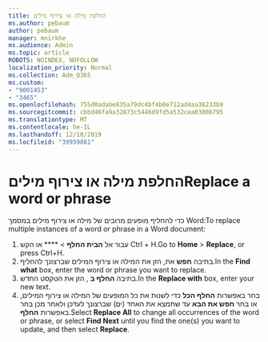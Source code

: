 ```yaml
---
title: החלפת מילה או צירוף מילים
ms.author: pebaum
author: pebaum
manager: mnirkhe
ms.audience: Admin
ms.topic: article
ROBOTS: NOINDEX, NOFOLLOW
localization_priority: Normal
ms.collection: Adm_O365
ms.custom:
- "9001453"
- "3465"
ms.openlocfilehash: 755d0adabe835a79dc4bf4b0e712ad4aa38233b9
ms.sourcegitcommit: cbbd46fa9a32873c5446d9fd5a532cea0300b795
ms.translationtype: MT
ms.contentlocale: he-IL
ms.lasthandoff: 12/10/2019
ms.locfileid: "39959881"
---
```

# <a name="replace-a-word-or-phrase"></a><span data-ttu-id="38fd3-102">החלפת מילה או צירוף מילים</span><span class="sxs-lookup"><span data-stu-id="38fd3-102">Replace a word or phrase</span></span>

<span data-ttu-id="38fd3-103">כדי להחליף מופעים מרובים של מילה או צירוף מילים במסמך Word:</span><span class="sxs-lookup"><span data-stu-id="38fd3-103">To replace multiple instances of a word or phrase in a Word document:</span></span>

1. <span data-ttu-id="38fd3-104">עבור אל **הבית החלף** > \*\*\*\* או הקש Ctrl + H.</span><span class="sxs-lookup"><span data-stu-id="38fd3-104">Go to **Home** > **Replace**, or press Ctrl+H.</span></span>
2. <span data-ttu-id="38fd3-105">בתיבה **חפש** את, הזן את המילה או צירוף המילים שברצונך להחליף.</span><span class="sxs-lookup"><span data-stu-id="38fd3-105">In the **Find what** box, enter the word or phrase you want to replace.</span></span> 
3. <span data-ttu-id="38fd3-106">בתיבה **החלף ב** , הזן את הטקסט החדש.</span><span class="sxs-lookup"><span data-stu-id="38fd3-106">In the **Replace with** box, enter your new text.</span></span>
3. <span data-ttu-id="38fd3-107">בחר באפשרות **החלף הכל** כדי לשנות את כל המופעים של המילה או צירוף המילים, או בחר **חפש את הבא** עד שתמצא את האחד (ים) שברצונך לעדכן ולאחר מכן בחר באפשרות **החלף**.</span><span class="sxs-lookup"><span data-stu-id="38fd3-107">Select **Replace All** to change all occurrences of the word or phrase, or select **Find Next** until you find the one(s) you want to update, and then select **Replace**.</span></span>